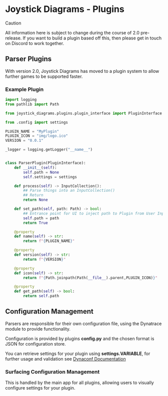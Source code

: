 # Joystick Diagrams - Plugins

> [!CAUTION]
> All information here is subject to change during the course of 2.0 pre-release. If you want to build a plugin based off this, then please get in touch on Discord to work together.

## Parser Plugins
With version 2.0, Joystick Diagrams has moved to a plugin system to allow further games to be supported faster.

### Example Plugin

```python
import logging
from pathlib import Path

from joystick_diagrams.plugins.plugin_interface import PluginInterface

from .config import settings

PLUGIN_NAME = "MyPlugin"
PLUGIN_ICON = "img/logo.ico"
VERSION = "0.0.1"

_logger = logging.getLogger("__name__")


class ParserPlugin(PluginInterface):
    def __init__(self):
        self.path = None
        self.settings = settings

    def process(self) -> InputCollection():
        ## Parse things into an InputCollection()
        ## Return
        return None

    def set_path(self, path: Path) -> bool:
        ## Entrance point for UI to inject path to Plugin from User Input
        self.path = path
        return True

    @property
    def name(self) -> str:
        return f"{PLUGIN_NAME}"

    @property
    def version(self) -> str:
        return f"{VERSION}"

    @property
    def icon(self) -> str:
        return f"{Path.joinpath(Path(__file__).parent,PLUGIN_ICON)}"

    @property
    def get_path(self) -> bool:
        return self.path

```

## Configuration Management
Parsers are responsible for their own configuration file, using the Dynatrace module to provide functionality.

Configuration is provided by plugins **config.py** and the chosen format is JSON for configuration store.

You can retrieve settings for your plugin using **settings.VARIABLE**, for further usage and validation see [Dynaconf Documentation](https://www.dynaconf.com/)

### Surfacing Configuration Management
This is handled by the main app for all plugins, allowing users to visually configure settings for your plugin.